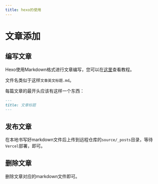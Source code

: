 ```yaml
---
title: hexo的使用
---
```

# 文章添加

## 编写文章

Hexo使用Markdown格式进行文章编写，您可以在[这里](https://markdown.com.cn)查看教程。  

文件名类似于这样`文章英文标题.md`。  

每篇文章的最开头应该有这样一个东西：

```markdown
---
title: 文章标题
---
```

## 发布文章

在本地书写好markdown文件后上传到远程仓库的`source/_posts`目录，等待`Vercel`部署，即可。

## 删除文章

删除文章对应的markdown文件即可。